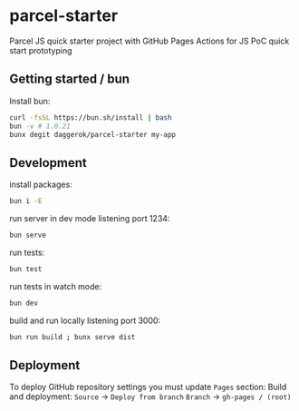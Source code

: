 # parcel-starter
Parcel JS quick starter project with GitHub Pages Actions for JS PoC quick start prototyping

## Getting started / bun

Install bun:

```bash
curl -fsSL https://bun.sh/install | bash
bun -v # 1.0.21
bunx degit daggerok/parcel-starter my-app
```

## Development

install packages:

```bash
bun i -E
```

run server in dev mode listening port 1234:

```bash
bun serve
```

run tests:

```bash
bun test
```

run tests in watch mode:

```bash
bun dev
```

build and run locally listening port 3000:

```bash
bun run build ; bunx serve dist
```

## Deployment

To deploy GitHub repository settings you must update `Pages` section:
Build and deployment:
`Source` -> `Deploy from branch`
`Branch` -> `gh-pages / (root)`
